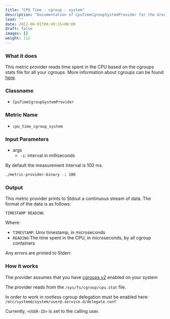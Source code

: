 ```yaml
---
title: "CPU Time - cgroup - system"
description: "Documentation of CpuTimeCgroupSystemProvider for the Green Metrics Tool"
lead: ""
date: 2022-06-01T08:49:15+00:00
draft: false
images: []
weight: 112
---
```


### What it does

This metric provider reads time spent in the CPU based on the cgroups stats file for all your cgroups. More information about cgroups can be found [here](https://www.man7.org/linux/man-pages/man7/cgroups.7.html).

### Classname

- `CpuTimeCgroupSystemProvider`

### Metric Name

- `cpu_time_cgroup_system`

### Input Parameters

- args
    - `-i`: interval in milliseconds

By default the measurement interval is 100 ms.

```bash
./metric-provider-binary -i 100 
```

### Output

This metric provider prints to Stdout a continuous stream of data. The format of the data is as follows:

`TIMESTAMP READING`

Where:
- `TIMESTAMP`: Unix timestamp, in microseconds
- `READING`:The time spent in the CPU, in microseconds, by all cgroup containers

Any errors are printed to Stderr.

### How it works

The provider assumes that you have [cgroups v2](https://www.man7.org/linux/man-pages/man7/cgroups.7.html) enabled on your system

The provider reads from the `/sys/fs/cgroup/cpu.stat` file.

In order to work in rootless cgroup delegation must be enabled here:
`/etc/systemd/system/user@.service.d/delegate.conf`

Currently, `<USER-ID>` is set to the calling user.
